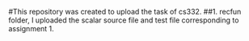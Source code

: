 #This repository was created to upload the task of cs332.
##1. recfun folder, I uploaded the scalar source file and test file corresponding to assignment 1.
